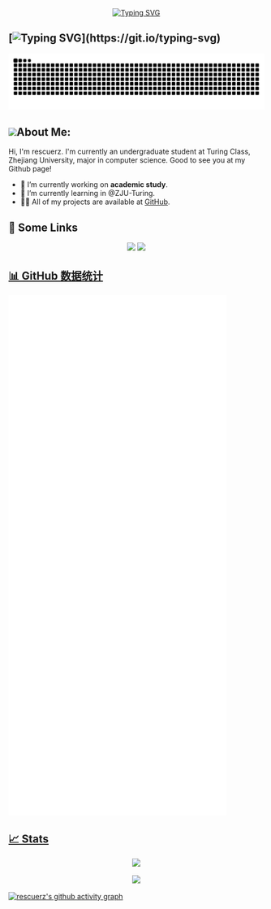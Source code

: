 <!-- @format -->

<!--
**rescuerz/rescuerz** is a ✨ _special_ ✨ repository because its `README.md` (this file) appears on your GitHub profile.

Here are some ideas to get you started:

- 🔭 I’m currently working on ...
- 🌱 I’m currently learning ...
- 👯 I’m looking to collaborate on ...
- 🤔 I’m looking for help with ...
- 💬 Ask me about ...
- 📫 How to reach me: ...
- 😄 Pronouns: ...
- ⚡ Fun fact: ...
-->

<div align="center">
<a href="https://git.io/typing-svg"><img src="https://readme-typing-svg.herokuapp.com?font=Fira+Code&weight=600&size=35&pause=1000&color=00ABFF&width=650&height=80&lines=Hello%F0%9F%91%8B%2C+I'm+rescuerz+%F0%9F%8E%AF%EF%B8%8F%F0%9F%9A%80%EF%B8%8F" alt="Typing SVG" /></a>
</div>

## [![Typing SVG](https://readme-typing-svg.demolab.com?font=Fira+Code&pause=1000&width=435&lines=Hi+++I++++am++++rescuerz!)](https://git.io/typing-svg)

<picture>
  <source media="(prefers-color-scheme: dark)" srcset="https://raw.githubusercontent.com/rescuerz/rescuerz/output/github-contribution-grid-snake-dark.svg">
  <source media="(prefers-color-scheme: light)" srcset="https://raw.githubusercontent.com/rescuerz/rescuerz/output/github-contribution-grid-snake.svg">
  <img alt="github contribution grid snake animation" src="https://raw.githubusercontent.com/rescuerz/rescuerz/output/github-contribution-grid-snake.svg">
</picture>

## <img src="https://media.giphy.com/media/WUlplcMpOCEmTGBtBW/giphy.gif" width="20">**About Me:**

Hi, I'm rescuerz. I'm currently an undergraduate student at Turing Class, Zhejiang University, major in computer science. Good to see you at my Github page!

- 🔭 I’m currently working on **academic study**.
- 🌱 I’m currently learning in @ZJU-Turing.
- 👨‍💻 All of my projects are available at [GitHub](https://github.com/rescuerz?tab=repositories).

## 🔗 Some Links

<div align="center">
<a href="https://rescuerz.github.io/"><img src="https://img.shields.io/badge/My%20Website-black?style=flat-square&logo=vercel&logoColor=white"></a> <a href="https://github.com/rescuerz/"><img src="https://img.shields.io/badge/Github-black?style=flat-square&logo=github&logoColor=white"> 
</div>

## 📊 GitHub 数据统计

![Metrics](/github-metrics.svg)

## 📈 Stats

<p align="center"> 
  <img width="50%" src="https://github-readme-stats.vercel.app/api?username=rescuerz&show_icons=true&theme=tokyonight" />
</p>

<!--START_SECTION:waka-->

<!--END_SECTION:waka-->

<p align="center"> 
  <img width="50%" src="https://github-readme-stats.vercel.app/api/top-langs/?username=rescuerz&show_icons=true&theme=tokyonight" />
</p>

[![rescuerz's github activity graph](https://github-readme-activity-graph.vercel.app/graph?username=rescuerz&theme=react-dark)](https://github.com/ashutosh00710/github-readme-activity-graph)
